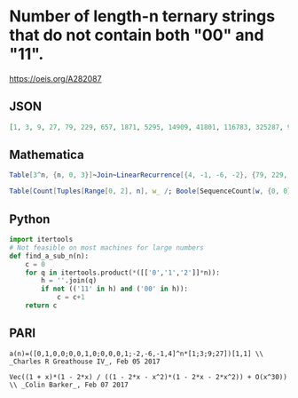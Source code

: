 # Number of length\-n ternary strings that do not contain both "00" and "11"\.
https://oeis.org/A282087
## JSON
```JSON
[1, 3, 9, 27, 79, 229, 657, 1871, 5295, 14909, 41801, 116783, 325287, 903741, 2505377, 6932479, 19151519, 52833853, 145578265, 400705135, 1101936119, 3027902045, 8314284721, 22816209855, 62579270191, 171559358493, 470132335209, 1287861941487, 3526800739399]
```
## Mathematica
```Mathematica
Table[3^n, {n, 0, 3}]~Join~LinearRecurrence[{4, -1, -6, -2}, {79, 229, 657, 1871}, 24] (* or *)
```
```Mathematica
Table[Count[Tuples[Range[0, 2], n], w_ /; Boole[SequenceCount[w, {0, 0}] > 0] Boole[SequenceCount[w, {1, 1}] > 0] == 0], {n, 0, 12}] (* _Michael De Vlieger_, Feb 05 2017, latter program version 10.1 *)
```
## Python
```Python
import itertools
# Not feasible on most machines for large numbers
def find_a_sub_n(n):
    c = 0
    for q in itertools.product(*([['0','1','2']]*n)):
        h = ''.join(q)
        if not (('11' in h) and ('00' in h)):
            c = c+1
    return c
```
## PARI
```PARI
a(n)=([0,1,0,0;0,0,1,0;0,0,0,1;-2,-6,-1,4]^n*[1;3;9;27])[1,1] \\ _Charles R Greathouse IV_, Feb 05 2017
```
```PARI
Vec((1 + x)*(1 - 2*x) / ((1 - 2*x - x^2)*(1 - 2*x - 2*x^2)) + O(x^30)) \\ _Colin Barker_, Feb 07 2017
```
